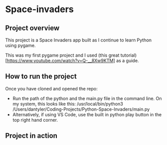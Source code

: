 # Space-invaders

## Project overview

This project is a Space Invaders app built as I continue to learn Python using pygame. 

This was my first pygame project and I used (this great tutorial)[https://www.youtube.com/watch?v=Q-__8Xw9KTM] as a guide. 

## How to run the project 

Once you have cloned and opened the repo:
- Run the path of the python and the main.py file in the command line. On my system, this looks like this: /usr/local/bin/python3 /Users/dantyler/Coding-Projects/Python-Space-Invaders/main.py
- Alternatively, if using VS Code, use the built in python play button in the top right hand corner. 

## Project in action 
